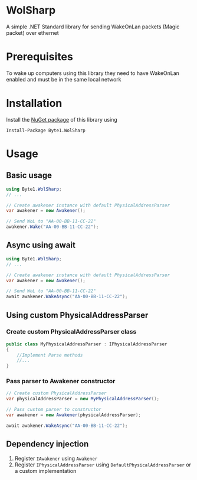 # WolSharp
A simple .NET Standard library for sending WakeOnLan packets (Magic packet) over ethernet 

# Prerequisites

To wake up computers using this library they need to have WakeOnLan enabled and must be in the same local network

# Installation
Install the [NuGet package][1] of this library using
```
Install-Package Byte1.WolSharp
```

# Usage

## Basic usage
```C#
using Byte1.WolSharp;
// ...

// Create awakener instance with default PhysicalAddressParser
var awakener = new Awakener();

// Send WoL to "AA-00-BB-11-CC-22"
awakener.Wake("AA-00-BB-11-CC-22");
```

## Async using await

```C#
using Byte1.WolSharp;
// ...

// Create awakener instance with default PhysicalAddressParser
var awakener = new Awakener();

// Send WoL to "AA-00-BB-11-CC-22"
await awakener.WakeAsync("AA-00-BB-11-CC-22");
```

## Using custom PhysicalAddressParser
### Create custom PhysicalAddressParser class
```C#
public class MyPhysicalAddressParser : IPhysicalAddressParser
{
    //Implement Parse methods
    //...
}
```
### Pass parser to Awakener constructor
```C#
// Create custom PhysicalAddressParser
var physicalAddressParser = new MyPhysicalAddressParser();

// Pass custom parser to constructor
var awakener = new Awakener(physicalAddressParser);

await awakener.WakeAsync("AA-00-BB-11-CC-22");
```

## Dependency injection

1. Register ```IAwakener``` using ```Awakener```
2. Register ```IPhysicalAddressParser``` using ```DefaultPhysicalAddressParser``` or a custom implementation


[1]: https://www.nuget.org/packages/Byte1.WolSharp/
